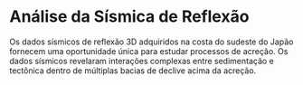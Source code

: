 # Análise da Sísmica de Reflexão

Os dados sísmicos de reflexão 3D adquiridos na costa do sudeste do Japão fornecem uma oportunidade única para estudar processos de acreção. Os dados sísmicos revelaram interações complexas entre sedimentação e tectônica dentro de múltiplas bacias de declive acima da acreção.
